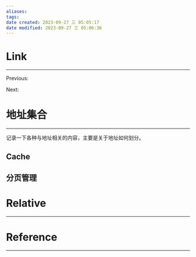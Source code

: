 ```yaml
---
aliases: 
tags: 
date created: 2023-09-27 三 05:05:17
date modified: 2023-09-27 三 05:06:36
---
```


# Link
---
Previous: 

Next: 

# 地址集合
---
记录一下各种与地址相关的内容，主要是关于地址如何划分。

## Cache



## 分页管理



# Relative
---


# Reference
---


